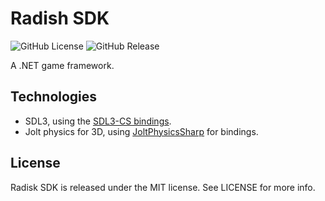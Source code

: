 # Radish SDK

![GitHub License](https://img.shields.io/github/license/Valax321/RadishSDK)
![GitHub Release](https://img.shields.io/github/v/release/Valax321/RadishSDK)

A .NET game framework.

## Technologies

* SDL3, using the [SDL3-CS bindings](https://github.com/flibitijibibo/SDL3-CS).
* Jolt physics for 3D, using [JoltPhysicsSharp](https://github.com/amerkoleci/JoltPhysicsSharp) for bindings.

## License

Radisk SDK is released under the MIT license. See LICENSE for more info.
